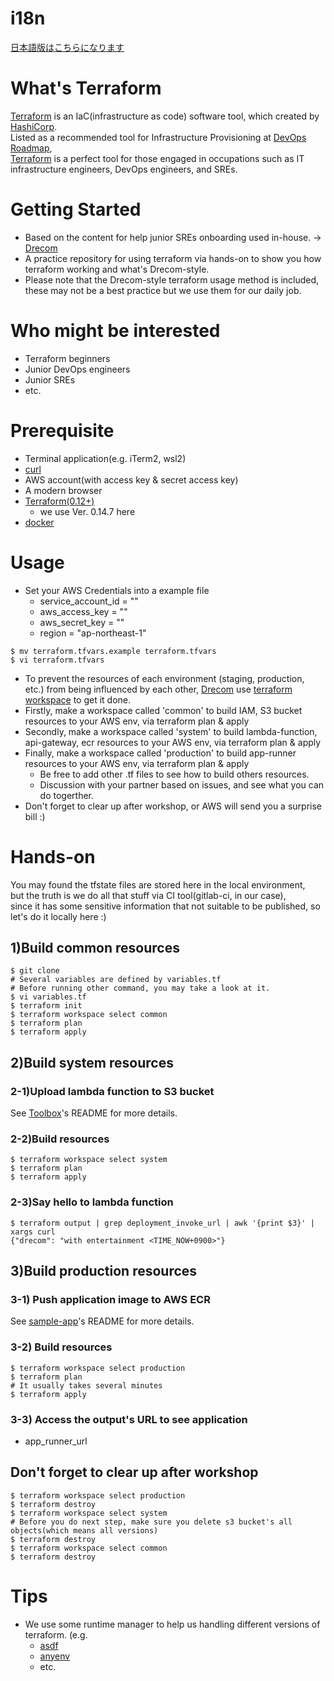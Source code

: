 # i18n
[日本語版はこちらになります](./README_JP.md)
# What's Terraform
[Terraform](https://www.terraform.io/) is an IaC(infrastructure as code) software tool, which created by [HashiCorp](https://www.hashicorp.com/).  
Listed as a recommended tool for Infrastructure Provisioning at [DevOps Roadmap](https://roadmap.sh/devops),   
[Terraform](https://www.terraform.io/) is a perfect tool for those engaged in occupations such as IT infrastructure engineers, DevOps engineers, and SREs.  

# Getting Started
- Based on the content for help junior SREs onboarding used in-house. -> [Drecom](https://drecom.co.jp/)
- A practice repository for using terraform via hands-on to show you how terraform working and what's Drecom-style.
- Please note that the Drecom-style terraform usage method is included, these may not be a best practice but we use them for our daily job.


# Who might be interested
- Terraform beginners
- Junior DevOps engineers
- Junior SREs
- etc.

# Prerequisite
- Terminal application(e.g. iTerm2, wsl2)
- [curl](https://formulae.brew.sh/formula/curl)
- AWS account(with access key & secret access key)
- A modern browser
- [Terraform(0.12+)](https://www.terraform.io/downloads.html)
  - we use Ver. 0.14.7 here
- [docker](https://docs.docker.com/get-docker/)

# Usage
- Set your AWS Credentials into a example file
  - service_account_id = ""
  - aws_access_key = ""
  - aws_secret_key = ""
  - region = "ap-northeast-1"
```
$ mv terraform.tfvars.example terraform.tfvars
$ vi terraform.tfvars
```

- To prevent the resources of each environment (staging, production, etc.) from being influenced by each other, [Drecom](https://drecom.co.jp/) use [terraform workspace](https://www.terraform.io/docs/language/state/workspaces.html) to get it done.
- Firstly, make a workspace called 'common' to build IAM, S3 bucket resources to your AWS env, via terraform plan & apply
- Secondly, make a workspace called 'system' to build lambda-function, api-gateway, ecr resources to your AWS env, via terraform plan & apply
- Finally, make a workspace called 'production' to build app-runner resources to your AWS env, via terraform plan & apply
    - Be free to add other .tf files to see how to build others resources.
    - Discussion with your partner based on issues, and see what you can do togerther.
- Don't forget to clear up after workshop, or AWS will send you a surprise bill :)


# Hands-on
You may found the tfstate files are stored here in the local environment,  
but the truth is we do all that stuff via CI tool(gitlab-ci, in our case),   
since it has some sensitive information that not suitable to be published, so let's do it locally here :)

## 1)Build common resources
```
$ git clone
# Several variables are defined by variables.tf   
# Before running other command, you may take a look at it.  
$ vi variables.tf
$ terraform init
$ terraform workspace select common
$ terraform plan
$ terraform apply
```

## 2)Build system resources
### 2-1)Upload lambda function to S3 bucket
See [Toolbox](https://git.drecom.jp/infrastructure/tool-aws-oss)'s README for more details.

### 2-2)Build resources
```
$ terraform workspace select system
$ terraform plan
$ terraform apply
```

### 2-3)Say hello to lambda function
```
$ terraform output | grep deployment_invoke_url | awk '{print $3}' | xargs curl
{"drecom": "with entertainment <TIME_NOW+0900>"}
```

## 3)Build production resources
### 3-1) Push application image to AWS ECR
See [sample-app](https://git.drecom.jp/infrastructure/tool-aws-oss/sample-app/go)'s README for more details.

### 3-2) Build resources
```
$ terraform workspace select production
$ terraform plan
# It usually takes several minutes
$ terraform apply
```

### 3-3) Access the output's URL to see application
- app_runner_url
## Don't forget to clear up after workshop
```
$ terraform workspace select production
$ terraform destroy
$ terraform workspace select system
# Before you do next step, make sure you delete s3 bucket's all objects(which means all versions)
$ terraform destroy
$ terraform workspace select common
$ terraform destroy
```

# Tips
- We use some runtime manager to help us handling different versions of terraform. (e.g.
  - [asdf](https://asdf-vm.com/)
  - [anyenv](https://anyenv.github.io/)
  - etc.
